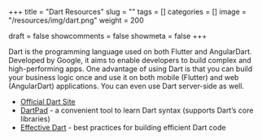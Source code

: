 +++ 
title = "Dart Resources"
slug = "" 
tags = []
categories = []
image = "/resources/img/dart.png"
weight = 200

draft = false 
showcomments = false 
showmeta = false
+++

Dart is the programming language used on both Flutter and AngularDart. Developed by Google, it aims to enable developers to build complex and high-performing apps. One advantage of using Dart is that you can build your business logic once and use it on both mobile (Flutter) and web (AngularDart) applications. You can even use Dart server-side as well.

- [Official Dart Site](https://dart.dev/)
- [DartPad](https://dartpad.dartlang.org/) - a convenient tool to learn Dart syntax (supports Dart’s core libraries)
- [Effective Dart](https://dart.dev/guides/language/effective-dart) - best practices for building efficient Dart code
